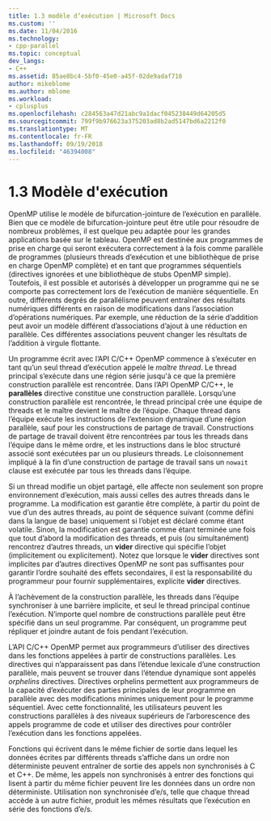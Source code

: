 ```yaml
---
title: 1.3 modèle d’exécution | Microsoft Docs
ms.custom: ''
ms.date: 11/04/2016
ms.technology:
- cpp-parallel
ms.topic: conceptual
dev_langs:
- C++
ms.assetid: 85ae8bc4-5bf0-45e0-a45f-02de9adaf716
author: mikeblome
ms.author: mblome
ms.workload:
- cplusplus
ms.openlocfilehash: c284563a47d21abc9a1dacf045238449d64205d5
ms.sourcegitcommit: 799f9b976623a375203ad8b2ad5147bd6a2212f0
ms.translationtype: MT
ms.contentlocale: fr-FR
ms.lasthandoff: 09/19/2018
ms.locfileid: "46394008"
---
```

# <a name="13-execution-model"></a>1.3 Modèle d'exécution

OpenMP utilise le modèle de bifurcation-jointure de l’exécution en parallèle. Bien que ce modèle de bifurcation-jointure peut être utile pour résoudre de nombreux problèmes, il est quelque peu adaptée pour les grandes applications basée sur le tableau. OpenMP est destinée aux programmes de prise en charge qui seront exécutera correctement à la fois comme parallèle de programmes (plusieurs threads d’exécution et une bibliothèque de prise en charge OpenMP complète) et en tant que programmes séquentiels (directives ignorées et une bibliothèque de stubs OpenMP simple). Toutefois, il est possible et autorisés à développer un programme qui ne se comporte pas correctement lors de l’exécution de manière séquentielle. En outre, différents degrés de parallélisme peuvent entraîner des résultats numériques différents en raison de modifications dans l’association d’opérations numériques. Par exemple, une réduction de la série d’addition peut avoir un modèle différent d’associations d’ajout à une réduction en parallèle. Ces différentes associations peuvent changer les résultats de l’addition à virgule flottante.

Un programme écrit avec l’API C/C++ OpenMP commence à s’exécuter en tant qu’un seul thread d’exécution appelé le *maître thread*. Le thread principal s’exécute dans une région série jusqu'à ce que la première construction parallèle est rencontrée. Dans l’API OpenMP C/C++, le **parallèles** directive constitue une construction parallèle. Lorsqu’une construction parallèle est rencontrée, le thread principal crée une équipe de threads et le maître devient le maître de l’équipe. Chaque thread dans l’équipe exécute les instructions de l’extension dynamique d’une région parallèle, sauf pour les constructions de partage de travail. Constructions de partage de travail doivent être rencontrées par tous les threads dans l’équipe dans le même ordre, et les instructions dans le bloc structuré associé sont exécutées par un ou plusieurs threads. Le cloisonnement impliqué à la fin d’une construction de partage de travail sans un `nowait` clause est exécutée par tous les threads dans l’équipe.

Si un thread modifie un objet partagé, elle affecte non seulement son propre environnement d’exécution, mais aussi celles des autres threads dans le programme. La modification est garantie être complète, à partir du point de vue d’un des autres threads, au point de séquence suivant (comme défini dans la langue de base) uniquement si l’objet est déclaré comme étant volatile. Sinon, la modification est garantie comme étant terminée une fois que tout d’abord la modification des threads, et puis (ou simultanément) rencontrez d’autres threads, un **vider** directive qui spécifie l’objet (implicitement ou explicitement). Notez que lorsque le **vider** directives sont implicites par d’autres directives OpenMP ne sont pas suffisantes pour garantir l’ordre souhaité des effets secondaires, il est la responsabilité du programmeur pour fournir supplémentaires, explicite  **vider** directives.

À l’achèvement de la construction parallèle, les threads dans l’équipe synchroniser à une barrière implicite, et seul le thread principal continue l’exécution. N’importe quel nombre de constructions parallèle peut être spécifié dans un seul programme. Par conséquent, un programme peut répliquer et joindre autant de fois pendant l’exécution.

L’API C/C++ OpenMP permet aux programmeurs d’utiliser des directives dans les fonctions appelées à partir de constructions parallèles. Les directives qui n’apparaissent pas dans l’étendue lexicale d’une construction parallèle, mais peuvent se trouver dans l’étendue dynamique sont appelés *orphelins* directives. Directives orphelins permettent aux programmeurs de la capacité d’exécuter des parties principales de leur programme en parallèle avec des modifications minimes uniquement pour le programme séquentiel. Avec cette fonctionnalité, les utilisateurs peuvent les constructions parallèles à des niveaux supérieurs de l’arborescence des appels programme de code et utiliser des directives pour contrôler l’exécution dans les fonctions appelées.

Fonctions qui écrivent dans le même fichier de sortie dans lequel les données écrites par différents threads s’affiche dans un ordre non déterministe peuvent entraîner de sortie des appels non synchronisés à C et C++. De même, les appels non synchronisés à entrer des fonctions qui lisent à partir du même fichier peuvent lire les données dans un ordre non déterministe. Utilisation non synchronisée d’e/s, telle que chaque thread accède à un autre fichier, produit les mêmes résultats que l’exécution en série des fonctions d’e/s.